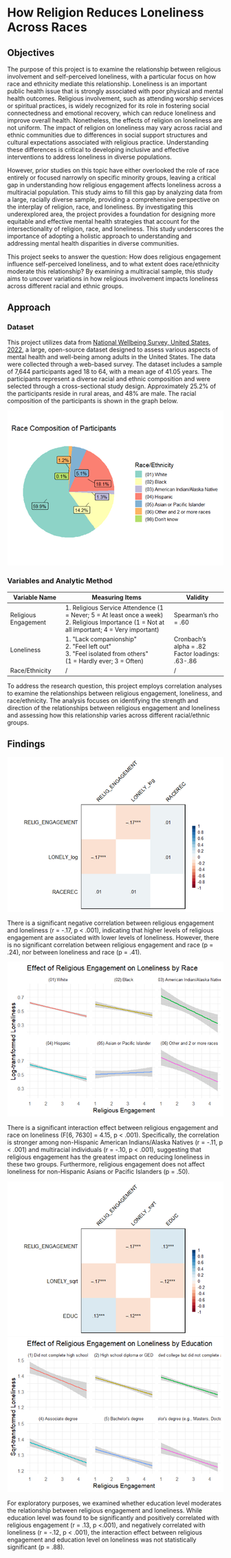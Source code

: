 # How Religion Reduces Loneliness Across Races

## Objectives
The purpose of this project is to examine the relationship between religious involvement and self-perceived loneliness, with a particular focus on how race and ethnicity mediate this relationship. Loneliness is an important public health issue that is strongly associated with poor physical and mental health outcomes. Religious involvement, such as attending worship services or spiritual practices, is widely recognized for its role in fostering social connectedness and emotional recovery, which can reduce loneliness and improve overall health. Nonetheless, the effects of religion on loneliness are not uniform. The impact of religion on loneliness may vary across racial and ethnic communities due to differences in social support structures and cultural expectations associated with religious practice. Understanding these differences is critical to developing inclusive and effective interventions to address loneliness in diverse populations.

However, prior studies on this topic have either overlooked the role of race entirely or focused narrowly on specific minority groups, leaving a critical gap in understanding how religious engagement affects loneliness across a multiracial population. This study aims to fill this gap by analyzing data from a large, racially diverse sample, providing a comprehensive perspective on the interplay of religion, race, and loneliness. By investigating this underexplored area, the project provides a foundation for designing more equitable and effective mental health strategies that account for the intersectionality of religion, race, and loneliness. This study underscores the importance of adopting a holistic approach to understanding and addressing mental health disparities in diverse communities.
  
This project seeks to answer the question: How does religious engagement influence self-perceived loneliness, and to what extent does race/ethnicity moderate this relationship? By examining a multiracial sample, this study aims to uncover variations in how religious involvement impacts loneliness across different racial and ethnic groups.

## Approach
### Dataset
This project utilizes data from [National Wellbeing Survey, United States, 2022](https://www.icpsr.umich.edu/web/ICPSR/studies/38964/summary), a large, open-source dataset designed to assess various aspects of mental health and well-being among adults in the United States. The data were collected through a web-based survey. The dataset includes a sample of 7,644 participants aged 18 to 64, with a mean age of 41.05 years. The participants represent a diverse racial and ethnic composition and were selected through a cross-sectional study design. Approximately 25.2% of the participants reside in rural areas, and 48% are male. The racial composition of the participants is shown in the graph below.
  
![Pie chart of participants' racial composition](MyProject_files/figure-gfm/unnamed-chunk-2-1.png)
  
### Variables and Analytic Method
| Variable Name | Measuring Items | Validity |
| --- | --- | --- |
| Religious Engagement | 1. Religious Service Attendence (1 = Never; 5 = At least once a week) <br> 2. Religious Importance (1 = Not at all important; 4 = Very important) | Spearman’s rho = .60 |
| Loneliness | 1. "Lack companionship" <br> 2. "Feel left out" <br> 3. "Feel isolated from others" <br> (1 = Hardly ever; 3 = Often) | Cronbach’s alpha = .82 <br> Factor loadings: .63-.86 |
| Race/Ethnicity | / | / |

To address the research question, this project employs correlation analyses to examine the relationships between religious engagement, loneliness, and race/ethnicity. The analysis focuses on identifying the strength and direction of the relationships between religious engagement and loneliness and assessing how this relationship varies across different racial/ethnic groups.

## Findings
![Correlation Matrix RLR](MyProject_files/figure-gfm/unnamed-chunk-6-1.png)

There is a significant negative correlation between religious engagement and loneliness (r = -.17, p < .001), indicating that higher levels of religious engagement are associated with lower levels of loneliness. However, there is no significant correlation between religious engagement and race (p = .24), nor between loneliness and race (p = .41).

![Line Graph RLR](MyProject_files/figure-gfm/unnamed-chunk-10-4.png)

There is a significant interaction effect between religious engagement and race on loneliness (F[6, 7630] = 4.15, p < .001). Specifically, the correlation is stronger among non-Hispanic American Indians/Alaska Natives (r = -.11, p < .001) and multiracial individuals  (r = -.10, p < .001), suggesting that religious engagement has the greatest impact on reducing loneliness in these two groups. Furthermore, religious engagement does not affect loneliness for non-Hispanic Asians or Pacific Islanders (p = .50).

![Correlation Matrix RLE](MyProject_files/figure-gfm/unnamed-chunk-9-1.png)
![Line Graph RLE](MyProject_files/figure-gfm/unnamed-chunk-9-2.png)

For exploratory purposes, we examined whether education level moderates the relationship between religious engagement and loneliness. While education level was found to be significantly and positively correlated with religious engagement (r = .13, p <.001), and negatively correlated with loneliness (r = -.12, p < .001), the interaction effect between religious engagement and education level on loneliness was not statistically significant (p = .88).
